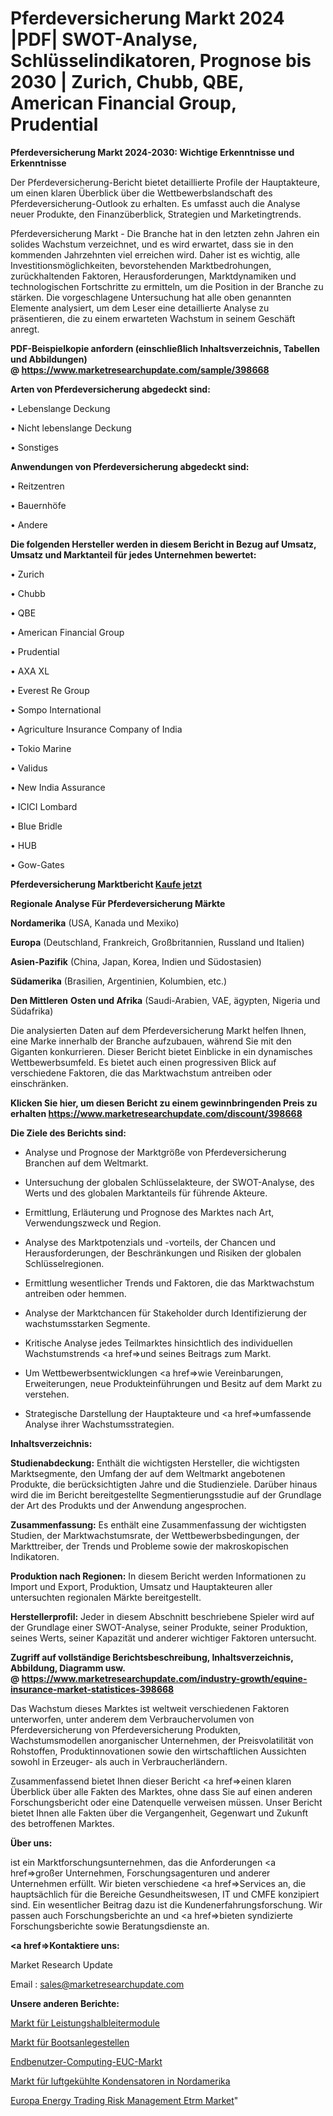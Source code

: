 # Pferdeversicherung Markt 2024 |PDF| SWOT-Analyse, Schlüsselindikatoren, Prognose bis 2030 | Zurich, Chubb, QBE, American Financial Group, Prudential

<strong>Pferdeversicherung Markt 2024-2030: Wichtige Erkenntnisse und Erkenntnisse</strong>

Der Pferdeversicherung-Bericht bietet detaillierte Profile der Hauptakteure, um einen klaren Überblick über die Wettbewerbslandschaft des Pferdeversicherung-Outlook zu erhalten. Es umfasst auch die Analyse neuer Produkte, den Finanzüberblick, Strategien und Marketingtrends.

Pferdeversicherung Markt - Die Branche hat in den letzten zehn Jahren ein solides Wachstum verzeichnet, und es wird erwartet, dass sie in den kommenden Jahrzehnten viel erreichen wird. Daher ist es wichtig, alle Investitionsmöglichkeiten, bevorstehenden Marktbedrohungen, zurückhaltenden Faktoren, Herausforderungen, Marktdynamiken und technologischen Fortschritte zu ermitteln, um die Position in der Branche zu stärken. Die vorgeschlagene Untersuchung hat alle oben genannten Elemente analysiert, um dem Leser eine detaillierte Analyse zu präsentieren, die zu einem erwarteten Wachstum in seinem Geschäft anregt.

<strong><b>PDF-Beispielkopie anfordern (einschließlich Inhaltsverzeichnis, Tabellen und Abbildungen) @ </b></strong><strong><a href=https://www.marketresearchupdate.com/sample/398668><strong>https://www.marketresearchupdate.com/sample/398668</u></a></strong></strong>

<strong>Arten von Pferdeversicherung abgedeckt sind:</strong>

• Lebenslange Deckung

• Nicht lebenslange Deckung

• Sonstiges

<strong>Anwendungen von Pferdeversicherung abgedeckt sind:</strong>

• Reitzentren

• Bauernhöfe

• Andere

<strong>Die folgenden Hersteller werden in diesem Bericht in Bezug auf Umsatz, Umsatz und Marktanteil für jedes Unternehmen bewertet:</strong>

• Zurich

• Chubb

• QBE

• American Financial Group

• Prudential

• AXA XL

• Everest Re Group

• Sompo International

• Agriculture Insurance Company of India

• Tokio Marine

• Validus

• New India Assurance

• ICICI Lombard

• Blue Bridle

• HUB

• Gow-Gates

<strong>Pferdeversicherung Marktbericht <a href=https://www.marketresearchupdate.com/buynow/398668>Kaufe jetzt</a></strong>

<strong>Regionale Analyse Für Pferdeversicherung Märkte</strong>

<strong>Nordamerika</strong> (USA, Kanada und Mexiko)

<strong>Europa</strong> (Deutschland, Frankreich, Großbritannien, Russland und Italien)

<strong>Asien-Pazifik</strong> (China, Japan, Korea, Indien und Südostasien)

<strong>Südamerika</strong> (Brasilien, Argentinien, Kolumbien, etc.)

<strong>Den Mittleren</strong> <strong>Osten und Afrika</strong> (Saudi-Arabien, VAE, ägypten, Nigeria und Südafrika)

Die analysierten Daten auf dem Pferdeversicherung Markt helfen Ihnen, eine Marke innerhalb der Branche aufzubauen, während Sie mit den Giganten konkurrieren. Dieser Bericht bietet Einblicke in ein dynamisches Wettbewerbsumfeld. Es bietet auch einen progressiven Blick auf verschiedene Faktoren, die das Marktwachstum antreiben oder einschränken.

<strong>Klicken Sie hier, um diesen Bericht zu einem gewinnbringenden Preis zu erhalten
</strong><strong><a href=https://www.marketresearchupdate.com/discount/398668>https://www.marketresearchupdate.com/discount/398668</b></u></strong></a>

<strong>Die Ziele des Berichts sind:</strong>

- Analyse und Prognose der Marktgröße von Pferdeversicherung Branchen auf dem Weltmarkt.

- Untersuchung der globalen Schlüsselakteure, der SWOT-Analyse, des Werts und des globalen Marktanteils für führende Akteure.

- Ermittlung, Erläuterung und Prognose des Marktes nach Art, Verwendungszweck und Region.

- Analyse des Marktpotenzials und -vorteils, der Chancen und Herausforderungen, der Beschränkungen und Risiken der globalen Schlüsselregionen.

- Ermittlung wesentlicher Trends und Faktoren, die das Marktwachstum antreiben oder hemmen.

- Analyse der Marktchancen für Stakeholder durch Identifizierung der wachstumsstarken Segmente.

- Kritische Analyse jedes Teilmarktes hinsichtlich des individuellen Wachstumstrends <a href=>und</a> seines Beitrags zum Markt.

- Um Wettbewerbsentwicklungen <a href=>wie</a> Vereinbarungen, Erweiterungen, neue Produkteinführungen und Besitz auf dem Markt zu verstehen.

- Strategische Darstellung der Hauptakteure und <a href=>umfas</a>sende Analyse ihrer Wachstumsstrategien.

<strong>Inhaltsverzeichnis:</strong>

<strong>Studienabdeckung:</strong> Enthält die wichtigsten Hersteller, die wichtigsten Marktsegmente, den Umfang der auf dem Weltmarkt angebotenen Produkte, die berücksichtigten Jahre und die Studienziele. Darüber hinaus wird die im Bericht bereitgestellte Segmentierungsstudie auf der Grundlage der Art des Produkts und der Anwendung angesprochen.

<strong>Zusammenfassung:</strong> Es enthält eine Zusammenfassung der wichtigsten Studien, der Marktwachstumsrate, der Wettbewerbsbedingungen, der Markttreiber, der Trends und Probleme sowie der makroskopischen Indikatoren.

<strong>Produktion nach Regionen:</strong> In diesem Bericht werden Informationen zu Import und Export, Produktion, Umsatz und Hauptakteuren aller untersuchten regionalen Märkte bereitgestellt.

<strong>Herstellerprofil:</strong> Jeder in diesem Abschnitt beschriebene Spieler wird auf der Grundlage einer SWOT-Analyse, seiner Produkte, seiner Produktion, seines Werts, seiner Kapazität und anderer wichtiger Faktoren untersucht.

<strong><b>Zugriff auf vollständige Berichtsbeschreibung, Inhaltsverzeichnis, Abbildung, Diagramm usw. @ </b></strong><strong><a href=https://www.marketresearchupdate.com/industry-growth/equine-insurance-market-statistices-398668>https://www.marketresearchupdate.com/industry-growth/equine-insurance-market-statistices-398668</a></strong>

Das Wachstum dieses Marktes ist weltweit verschiedenen Faktoren unterworfen, unter anderem dem Verbrauchervolumen von Pferdeversicherung von Pferdeversicherung Produkten, Wachstumsmodellen anorganischer Unternehmen, der Preisvolatilität von Rohstoffen, Produktinnovationen sowie den wirtschaftlichen Aussichten sowohl in Erzeuger- als auch in Verbraucherländern.

Zusammenfassend bietet Ihnen dieser Bericht <a href=>einen</a> klaren Überblick über alle Fakten des Marktes, ohne dass Sie auf einen anderen Forschungsbericht oder eine Datenquelle verweisen müssen. Unser Bericht bietet Ihnen alle Fakten über die Vergangenheit, Gegenwart und Zukunft des betroffenen Marktes.

<strong>Über uns:</strong>

 ist ein Marktforschungsunternehmen, das die Anforderungen <a href=>großer</a> Unternehmen, Forschungsagenturen und anderer Unternehmen erfüllt. Wir bieten verschiedene <a href=>Services</a> an, die hauptsächlich für die Bereiche Gesundheitswesen, IT und CMFE konzipiert sind. Ein wesentlicher Beitrag dazu ist die Kundenerfahrungsforschung. Wir passen auch Forschungsberichte an und <a href=>bieten</a> syndizierte Forschungsberichte sowie Beratungsdienste an.

<strong><a href=>Kontaktiere uns:</a></strong>

Market Research Update

Email : sales@marketresearchupdate.com

<strong>Unsere anderen Berichte:</strong>

<a href=https://www.linkedin.com/pulse/power-semiconductors-modules-market-witness-huge>Markt für Leistungshalbleitermodule</a>

<a href=https://www.linkedin.com/pulse/boat-docks-market-report-2023-top-company-trends>Markt für Bootsanlegestellen</a>

<a href=https://www.linkedin.com/pulse/end-user-computing-euc-market-outlooks-2023>Endbenutzer-Computing-EUC-Markt</a>

<a href=https://www.linkedin.com/pulse/north-america-air-cooled-condenser-market-2023-pointing>Markt für luftgekühlte Kondensatoren in Nordamerika</a>

<a href=https://www.linkedin.com/pulse/europe-energy-trading-risk-management-etrm-market>Europa Energy Trading Risk Management Etrm Market</a>"
